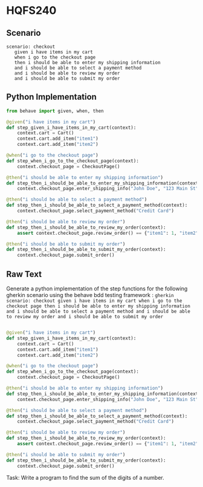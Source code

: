 # HQFS240
## Scenario
```gherkin
scenario: checkout 
   given i have items in my cart 
   when i go to the checkout page 
   then i should be able to enter my shipping information 
   and i should be able to select a payment method 
   and i should be able to review my order 
   and i should be able to submit my order
```


## Python Implementation
```python
from behave import given, when, then

@given("i have items in my cart")
def step_given_i_have_items_in_my_cart(context):
    context.cart = Cart()
    context.cart.add_item("item1")
    context.cart.add_item("item2")

@when("i go to the checkout page")
def step_when_i_go_to_the_checkout_page(context):
    context.checkout_page = CheckoutPage()

@then("i should be able to enter my shipping information")
def step_then_i_should_be_able_to_enter_my_shipping_information(context):
    context.checkout_page.enter_shipping_info("John Doe", "123 Main St", "Anytown", "CA", "12345")

@then("i should be able to select a payment method")
def step_then_i_should_be_able_to_select_a_payment_method(context):
    context.checkout_page.select_payment_method("Credit Card")

@then("i should be able to review my order")
def step_then_i_should_be_able_to_review_my_order(context):
    assert context.checkout_page.review_order() == {"item1": 1, "item2": 1}

@then("i should be able to submit my order")
def step_then_i_should_be_able_to_submit_my_order(context):
    context.checkout_page.submit_order()
```


## Raw Text
Generate a python implementation of the step functions for the following gherkin scenario using the behave bdd testing framework : ```gherkin scenario: checkout given i have items in my cart when i go to the checkout page then i should be able to enter my shipping information and i should be able to select a payment method and i should be able to review my order and i should be able to submit my order ```



```python from behave import given, when, then

@given("i have items in my cart")
def step_given_i_have_items_in_my_cart(context):
    context.cart = Cart()
    context.cart.add_item("item1")
    context.cart.add_item("item2")

@when("i go to the checkout page")
def step_when_i_go_to_the_checkout_page(context):
    context.checkout_page = CheckoutPage()

@then("i should be able to enter my shipping information")
def step_then_i_should_be_able_to_enter_my_shipping_information(context):
    context.checkout_page.enter_shipping_info("John Doe", "123 Main St", "Anytown", "CA", "12345")

@then("i should be able to select a payment method")
def step_then_i_should_be_able_to_select_a_payment_method(context):
    context.checkout_page.select_payment_method("Credit Card")

@then("i should be able to review my order")
def step_then_i_should_be_able_to_review_my_order(context):
    assert context.checkout_page.review_order() == {"item1": 1, "item2": 1}

@then("i should be able to submit my order")
def step_then_i_should_be_able_to_submit_my_order(context):
    context.checkout_page.submit_order()
```

Task: Write a program to find the sum of the digits of a number.
